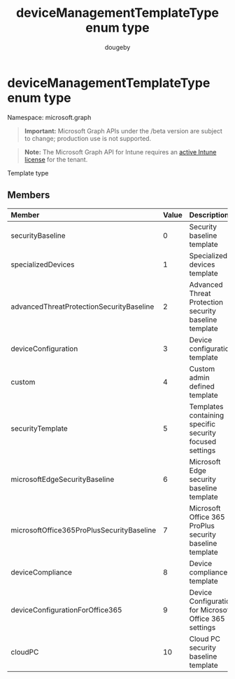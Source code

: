 ﻿---
title: "deviceManagementTemplateType enum type"
description: "Template type"
author: "dougeby"
localization_priority: Normal
ms.prod: "intune"
doc_type: enumPageType
---

# deviceManagementTemplateType enum type

Namespace: microsoft.graph

> **Important:** Microsoft Graph APIs under the /beta version are subject to change; production use is not supported.

> **Note:** The Microsoft Graph API for Intune requires an [active Intune license](https://go.microsoft.com/fwlink/?linkid=839381) for the tenant.

Template type

## Members

| Member                                    | Value | Description                                             |
| :---------------------------------------- | :---- | :------------------------------------------------------ |
| securityBaseline                          | 0     | Security baseline template                              |
| specializedDevices                        | 1     | Specialized devices template                            |
| advancedThreatProtectionSecurityBaseline  | 2     | Advanced Threat Protection security baseline template   |
| deviceConfiguration                       | 3     | Device configuration template                           |
| custom                                    | 4     | Custom admin defined template                           |
| securityTemplate                          | 5     | Templates containing specific security focused settings |
| microsoftEdgeSecurityBaseline             | 6     | Microsoft Edge security baseline template               |
| microsoftOffice365ProPlusSecurityBaseline | 7     | Microsoft Office 365 ProPlus security baseline template |
| deviceCompliance                          | 8     | Device compliance template                              |
| deviceConfigurationForOffice365           | 9     | Device Configuration for Microsoft Office 365 settings  |
| cloudPC                                   | 10    | Cloud PC security baseline template                     |
